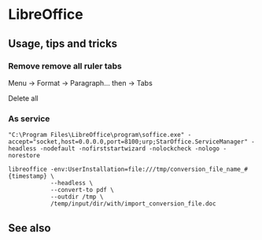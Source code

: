 # LibreOffice

## Usage, tips and tricks

### Remove remove all ruler tabs

Menu -> Format -> Paragraph... then -> Tabs

Delete all

### As service

```shell
"C:\Program Files\LibreOffice\program\soffice.exe" -accept="socket,host=0.0.0.0,port=8100;urp;StarOffice.ServiceManager" -headless -nodefault -nofirststartwizard -nolockcheck -nologo -norestore
```

```shell
libreoffice -env:UserInstallation=file:///tmp/conversion_file_name_#{timestamp} \
            --headless \
            --convert-to pdf \
            --outdir /tmp \
            /temp/input/dir/with/import_conversion_file.doc
```

## See also
